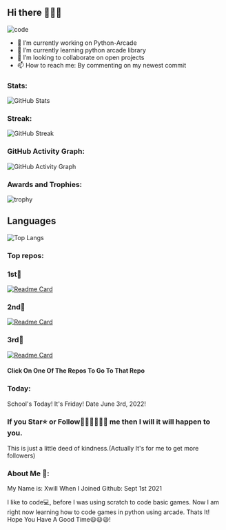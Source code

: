 ## Hi there 👋👋👋

![code](https://user-images.githubusercontent.com/89924712/150038917-4d5de353-0ae0-41a5-962d-fabd8b929012.gif)

- 🔭 I’m currently working on Python-Arcade
- 🌱 I’m currently learning python arcade library
- 👯 I’m looking to collaborate on open projects
- 📫 How to reach me: By commenting on my newest commit

### Stats:
![GitHub Stats](https://github-readme-stats.vercel.app/api?username=xwillxu&theme=default)

### Streak:
![GitHub Streak](http://github-readme-streak-stats.herokuapp.com?user=xwillxu&date_format=M%20j%5B%2C%20Y%5D&fire=0066DD&ring=0066DD&currStreakLabel=0066DD)

### GitHub Activity Graph:


![GitHub Activity Graph](https://activity-graph.herokuapp.com/graph?username=xwillxu&theme=react-dark&area=true&hide_border=true#gh-light-mode-only)


### Awards and Trophies:

![trophy](https://github-profile-trophy.vercel.app/?username=xwillxu&theme=one-dark)

## Languages
![Top Langs](https://github-readme-stats.vercel.app/api/top-langs/?username=xwillxu&theme=deflaut)

### Top repos:
### 1st🥇
[![Readme Card](https://github-readme-stats.vercel.app/api/pin/?username=xwillxu&repo=Python-Arcade)](https://github.com/xwillxu/Python-Arcade)
### 2nd🥈
[![Readme Card](https://github-readme-stats.vercel.app/api/pin/?username=xwillxu&repo=inferno)](https://github.com/xwillxu/inferno)
### 3rd🥉
[![Readme Card](https://github-readme-stats.vercel.app/api/pin/?username=xwillxu&repo=Python-Arcade-Helping-Code)](https://github.com/xwillxu/Python-Arcade-Helping-Code)
#### Click On One Of The Repos To Go To That Repo

### Today:
School's Today! It's Friday! Date June 3rd, 2022!

### If you Star⭐ or Follow🧍‍♂️🧍‍♂️🧍‍♂️ me then I will it will happen to you.
This is just a little deed of kindness.(Actually It's for me to get more followers)

### About Me 🙂:
My Name is: Xwill
When I Joined Github: Sept 1st 2021

I like to code💻, before I was using scratch to code basic games. Now I am right now learning how to code games in python using arcade.
Thats It! Hope You Have A Good Time😃😃😃!



